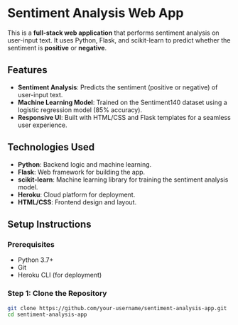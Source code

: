 # Sentiment Analysis Web App

This is a **full-stack web application** that performs sentiment analysis on user-input text. It uses Python, Flask, and scikit-learn to predict whether the sentiment is **positive** or **negative**.

## Features
- **Sentiment Analysis**: Predicts the sentiment (positive or negative) of user-input text.
- **Machine Learning Model**: Trained on the Sentiment140 dataset using a logistic regression model (85% accuracy).
- **Responsive UI**: Built with HTML/CSS and Flask templates for a seamless user experience.

## Technologies Used
- **Python**: Backend logic and machine learning.
- **Flask**: Web framework for building the app.
- **scikit-learn**: Machine learning library for training the sentiment analysis model.
- **Heroku**: Cloud platform for deployment.
- **HTML/CSS**: Frontend design and layout.

## Setup Instructions

### Prerequisites
- Python 3.7+
- Git
- Heroku CLI (for deployment) 

### Step 1: Clone the Repository
```bash
git clone https://github.com/your-username/sentiment-analysis-app.git
cd sentiment-analysis-app
